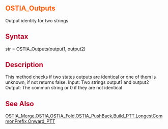 <font color='FF5B00'><h2> OSTIA_Outputs </h2></font>
Output identity for two strings
<font color='B80028'><h2> Syntax </h2></font>
str = OSTIA\_Outputs(output1, output2)
<font color='B80028'><h2> Description </h2></font>
This method checks if two states outputs are identical or one of them is unknown, if not returns false.
Input: Two strings output1 and output2 <br>
Output:  The common string or 0 if they are not identical <br>
<font color='B80028'><h2> See Also </h2></font>
<a href='OSTIAMerge.md'>OSTIA_Merge</a>,<a href='OSTIA.md'>OSTIA</a>,<a href='OSTIAFold.md'>OSTIA_Fold</a>,<a href='OSTIAPushBack.md'>OSTIA_PushBack</a>,<a href='Build_PTT.md'>Build_PTT</a>,<a href='LCP.md'>LongestCommonPrefix</a>,<a href='OnwardPTT.md'>Onward_PTT</a>